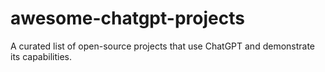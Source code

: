 # awesome-chatgpt-projects
A curated list of open-source projects that use ChatGPT and demonstrate its capabilities.
